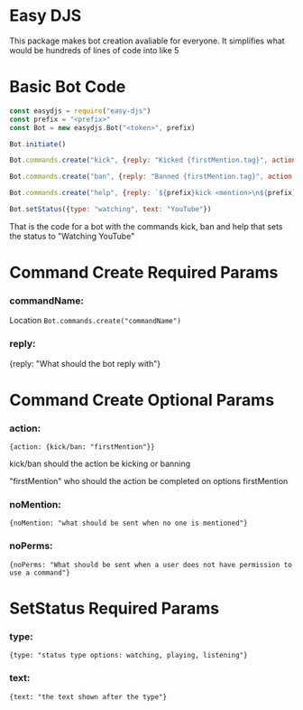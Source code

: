 # Easy DJS
This package makes bot creation avaliable for everyone. It simplifies what would be hundreds of lines of code into like 5

# Basic Bot Code
```js
const easydjs = require("easy-djs")
const prefix = "<prefix>"
const Bot = new easydjs.Bot("<token>", prefix)

Bot.initiate()

Bot.commands.create("kick", {reply: "Kicked {firstMention.tag}", action: {kick: "firstMention"}})

Bot.commands.create("ban", {reply: "Banned {firstMention.tag}", action: {ban: "firstMention"}})

Bot.commands.create("help", {reply: `${prefix}kick <mention>\n${prefix}ban <mention>\n${prefix}help`})

Bot.setStatus({type: "watching", text: "YouTube"})
```
That is the code for a bot with the commands kick, ban and help that sets the status to "Watching YouTube"

# Command Create Required Params

### commandName: 
Location ```Bot.commands.create("commandName")```

### reply: 
{reply: "What should the bot reply with"}

# Command Create Optional Params

### action:
```
{action: {kick/ban: "firstMention"}}
```
kick/ban should the action be kicking or banning

"firstMention" who should the action be completed on options firstMention

### noMention:
```
{noMention: "what should be sent when no one is mentioned"}
```

### noPerms:
```
{noPerms: "What should be sent when a user does not have permission to use a command"}
```

# SetStatus Required Params

### type:
```
{type: "status type options: watching, playing, listening"}
```

### text:
```
{text: "the text shown after the type"}
```
